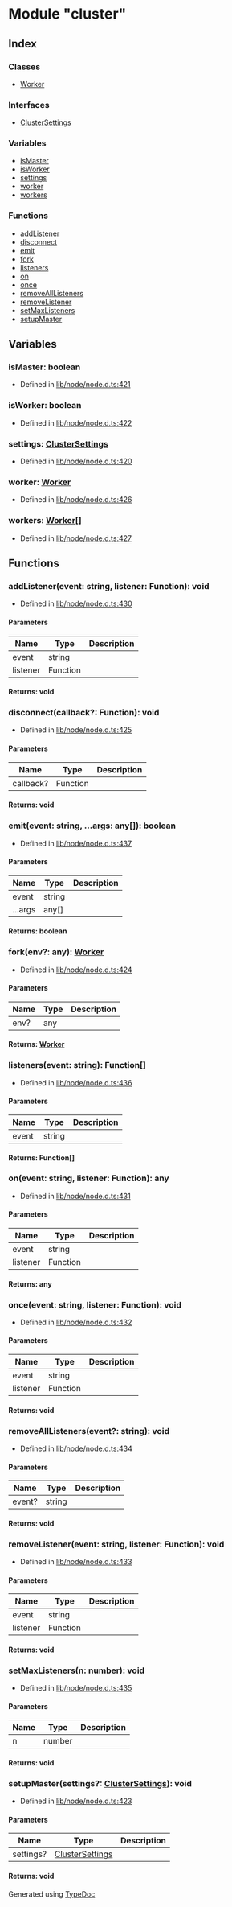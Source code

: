 # Module "cluster"


## Index

### Classes
* [Worker](../classes/_cluster_.worker.md)

### Interfaces
* [ClusterSettings](../interfaces/_cluster_.clustersettings.md)

### Variables
* [isMaster](_cluster_.md#ismaster)
* [isWorker](_cluster_.md#isworker)
* [settings](_cluster_.md#settings)
* [worker](_cluster_.md#worker-1)
* [workers](_cluster_.md#workers)

### Functions
* [addListener](_cluster_.md#addlistener)
* [disconnect](_cluster_.md#disconnect)
* [emit](_cluster_.md#emit)
* [fork](_cluster_.md#fork)
* [listeners](_cluster_.md#listeners)
* [on](_cluster_.md#on)
* [once](_cluster_.md#once)
* [removeAllListeners](_cluster_.md#removealllisteners)
* [removeListener](_cluster_.md#removelistener)
* [setMaxListeners](_cluster_.md#setmaxlisteners)
* [setupMaster](_cluster_.md#setupmaster)

## Variables

### isMaster: boolean

* Defined in [lib/node/node.d.ts:421](https://github.com/kimamula/typedoc/blob/HEAD/src/lib/node/node.d.ts#L421)


### isWorker: boolean

* Defined in [lib/node/node.d.ts:422](https://github.com/kimamula/typedoc/blob/HEAD/src/lib/node/node.d.ts#L422)


### settings: [ClusterSettings](../interfaces/_cluster_.clustersettings.md)

* Defined in [lib/node/node.d.ts:420](https://github.com/kimamula/typedoc/blob/HEAD/src/lib/node/node.d.ts#L420)


### worker: [Worker](../classes/_cluster_.worker.md)

* Defined in [lib/node/node.d.ts:426](https://github.com/kimamula/typedoc/blob/HEAD/src/lib/node/node.d.ts#L426)


### workers: [Worker](../classes/_cluster_.worker.md)[]

* Defined in [lib/node/node.d.ts:427](https://github.com/kimamula/typedoc/blob/HEAD/src/lib/node/node.d.ts#L427)


## Functions

### addListener(event: string, listener: Function): void
  
* Defined in [lib/node/node.d.ts:430](https://github.com/kimamula/typedoc/blob/HEAD/src/lib/node/node.d.ts#L430)


#### Parameters

| Name | Type | Description |
| ---- | ---- | ---- |
| event | string|  |
| listener | Function|  |

#### Returns: void

### disconnect(callback?: Function): void
  
* Defined in [lib/node/node.d.ts:425](https://github.com/kimamula/typedoc/blob/HEAD/src/lib/node/node.d.ts#L425)


#### Parameters

| Name | Type | Description |
| ---- | ---- | ---- |
| callback? | Function|  |

#### Returns: void

### emit(event: string, ...args: any[]): boolean
  
* Defined in [lib/node/node.d.ts:437](https://github.com/kimamula/typedoc/blob/HEAD/src/lib/node/node.d.ts#L437)


#### Parameters

| Name | Type | Description |
| ---- | ---- | ---- |
| event | string|  |
| ...args | any[]|  |

#### Returns: boolean

### fork(env?: any): [Worker](../classes/_cluster_.worker.md)
  
* Defined in [lib/node/node.d.ts:424](https://github.com/kimamula/typedoc/blob/HEAD/src/lib/node/node.d.ts#L424)


#### Parameters

| Name | Type | Description |
| ---- | ---- | ---- |
| env? | any|  |

#### Returns: [Worker](../classes/_cluster_.worker.md)

### listeners(event: string): Function[]
  
* Defined in [lib/node/node.d.ts:436](https://github.com/kimamula/typedoc/blob/HEAD/src/lib/node/node.d.ts#L436)


#### Parameters

| Name | Type | Description |
| ---- | ---- | ---- |
| event | string|  |

#### Returns: Function[]

### on(event: string, listener: Function): any
  
* Defined in [lib/node/node.d.ts:431](https://github.com/kimamula/typedoc/blob/HEAD/src/lib/node/node.d.ts#L431)


#### Parameters

| Name | Type | Description |
| ---- | ---- | ---- |
| event | string|  |
| listener | Function|  |

#### Returns: any

### once(event: string, listener: Function): void
  
* Defined in [lib/node/node.d.ts:432](https://github.com/kimamula/typedoc/blob/HEAD/src/lib/node/node.d.ts#L432)


#### Parameters

| Name | Type | Description |
| ---- | ---- | ---- |
| event | string|  |
| listener | Function|  |

#### Returns: void

### removeAllListeners(event?: string): void
  
* Defined in [lib/node/node.d.ts:434](https://github.com/kimamula/typedoc/blob/HEAD/src/lib/node/node.d.ts#L434)


#### Parameters

| Name | Type | Description |
| ---- | ---- | ---- |
| event? | string|  |

#### Returns: void

### removeListener(event: string, listener: Function): void
  
* Defined in [lib/node/node.d.ts:433](https://github.com/kimamula/typedoc/blob/HEAD/src/lib/node/node.d.ts#L433)


#### Parameters

| Name | Type | Description |
| ---- | ---- | ---- |
| event | string|  |
| listener | Function|  |

#### Returns: void

### setMaxListeners(n: number): void
  
* Defined in [lib/node/node.d.ts:435](https://github.com/kimamula/typedoc/blob/HEAD/src/lib/node/node.d.ts#L435)


#### Parameters

| Name | Type | Description |
| ---- | ---- | ---- |
| n | number|  |

#### Returns: void

### setupMaster(settings?: [ClusterSettings](../interfaces/_cluster_.clustersettings.md)): void
  
* Defined in [lib/node/node.d.ts:423](https://github.com/kimamula/typedoc/blob/HEAD/src/lib/node/node.d.ts#L423)


#### Parameters

| Name | Type | Description |
| ---- | ---- | ---- |
| settings? | [ClusterSettings](../interfaces/_cluster_.clustersettings.md)|  |

#### Returns: void


Generated using [TypeDoc](http://typedoc.io)
